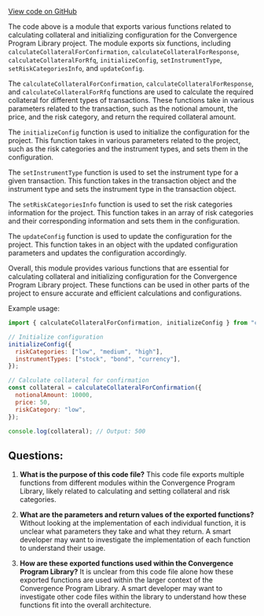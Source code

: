 [View code on GitHub](https://github.com/convergence-rfq/convergence-program-library/risk-engine/js/generated/instructions/index.d.ts)

The code above is a module that exports various functions related to calculating collateral and initializing configuration for the Convergence Program Library project. The module exports six functions, including `calculateCollateralForConfirmation`, `calculateCollateralForResponse`, `calculateCollateralForRfq`, `initializeConfig`, `setInstrumentType`, `setRiskCategoriesInfo`, and `updateConfig`.

The `calculateCollateralForConfirmation`, `calculateCollateralForResponse`, and `calculateCollateralForRfq` functions are used to calculate the required collateral for different types of transactions. These functions take in various parameters related to the transaction, such as the notional amount, the price, and the risk category, and return the required collateral amount.

The `initializeConfig` function is used to initialize the configuration for the project. This function takes in various parameters related to the project, such as the risk categories and the instrument types, and sets them in the configuration.

The `setInstrumentType` function is used to set the instrument type for a given transaction. This function takes in the transaction object and the instrument type and sets the instrument type in the transaction object.

The `setRiskCategoriesInfo` function is used to set the risk categories information for the project. This function takes in an array of risk categories and their corresponding information and sets them in the configuration.

The `updateConfig` function is used to update the configuration for the project. This function takes in an object with the updated configuration parameters and updates the configuration accordingly.

Overall, this module provides various functions that are essential for calculating collateral and initializing configuration for the Convergence Program Library project. These functions can be used in other parts of the project to ensure accurate and efficient calculations and configurations. 

Example usage:

```javascript
import { calculateCollateralForConfirmation, initializeConfig } from "convergence-program-library";

// Initialize configuration
initializeConfig({
  riskCategories: ["low", "medium", "high"],
  instrumentTypes: ["stock", "bond", "currency"],
});

// Calculate collateral for confirmation
const collateral = calculateCollateralForConfirmation({
  notionalAmount: 10000,
  price: 50,
  riskCategory: "low",
});

console.log(collateral); // Output: 500
```
## Questions: 
 1. **What is the purpose of this code file?** 
This code file exports multiple functions from different modules within the Convergence Program Library, likely related to calculating and setting collateral and risk categories.

2. **What are the parameters and return values of the exported functions?** 
Without looking at the implementation of each individual function, it is unclear what parameters they take and what they return. A smart developer may want to investigate the implementation of each function to understand their usage.

3. **How are these exported functions used within the Convergence Program Library?** 
It is unclear from this code file alone how these exported functions are used within the larger context of the Convergence Program Library. A smart developer may want to investigate other code files within the library to understand how these functions fit into the overall architecture.